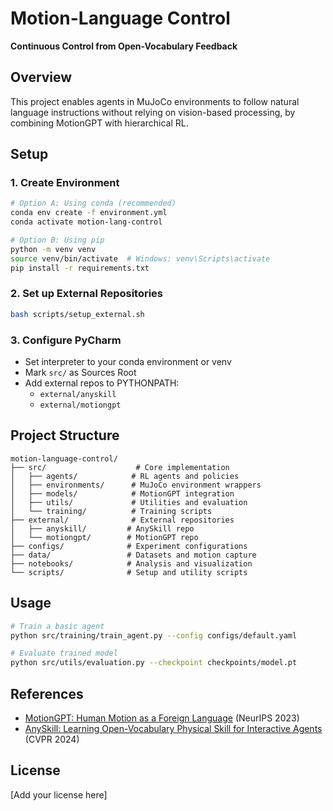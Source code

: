 # Motion-Language Control

**Continuous Control from Open-Vocabulary Feedback**

## Overview
This project enables agents in MuJoCo environments to follow natural language instructions
without relying on vision-based processing, by combining MotionGPT with hierarchical RL.

## Setup

### 1. Create Environment
```bash
# Option A: Using conda (recommended)
conda env create -f environment.yml
conda activate motion-lang-control

# Option B: Using pip
python -m venv venv
source venv/bin/activate  # Windows: venv\Scripts\activate
pip install -r requirements.txt
```

### 2. Set up External Repositories
```bash
bash scripts/setup_external.sh
```

### 3. Configure PyCharm
- Set interpreter to your conda environment or venv
- Mark `src/` as Sources Root
- Add external repos to PYTHONPATH:
  - `external/anyskill`
  - `external/motiongpt`

## Project Structure
```
motion-language-control/
├── src/                    # Core implementation
│   ├── agents/            # RL agents and policies
│   ├── environments/      # MuJoCo environment wrappers
│   ├── models/            # MotionGPT integration
│   ├── utils/             # Utilities and evaluation
│   └── training/          # Training scripts
├── external/              # External repositories
│   ├── anyskill/         # AnySkill repo
│   └── motiongpt/        # MotionGPT repo
├── configs/              # Experiment configurations
├── data/                 # Datasets and motion capture
├── notebooks/            # Analysis and visualization
└── scripts/              # Setup and utility scripts
```

## Usage
```bash
# Train a basic agent
python src/training/train_agent.py --config configs/default.yaml

# Evaluate trained model
python src/utils/evaluation.py --checkpoint checkpoints/model.pt
```

## References
- [MotionGPT: Human Motion as a Foreign Language](http://arxiv.org/abs/2306.14795) (NeurIPS 2023)
- [AnySkill: Learning Open-Vocabulary Physical Skill for Interactive Agents](https://anyskill.github.io) (CVPR 2024)

## License
[Add your license here]
